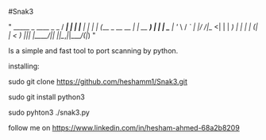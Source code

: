 #Snak3


"  _____             _    ____  _ _ 
  / ____|           | |  |___ \| | |
 | (___  _ __   __ _| | __ __) | | |
  \___ \| '_ \ / _` | |/ /|__ <| | |
  ____) | | | | (_| |   < ___) |_|_|
 |_____/|_| |_|\__,_|_|\_\____/(_|_) "
                                    
                                    
                                                                                                                       
Is a simple and fast tool to port scanning by python.

installing: 

sudo git clone https://github.com/heshamm1/Snak3.git

sudo git install python3

sudo pyhton3 ./snak3.py


follow me on https://www.linkedin.com/in/hesham-ahmed-68a2b8209
